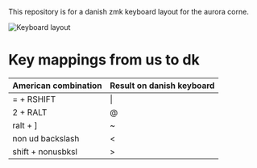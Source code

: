 This repository is for a danish zmk keyboard layout for the aurora corne. 

<img src="/Picures/Keyboard_layout.png" alt="Keyboard layout"/>





# Key mappings from us to dk

| American combination | Result on danish keyboard |
|----------------------|---------------------------|
| = + RSHIFT           | \|                        |
| 2 + RALT             | @                         |
| ralt + ]             | ~                         |
| non ud backslash     | <                         |
| shift + nonusbksl    | >                         |

